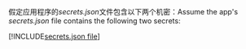 <span data-ttu-id="ff9fc-101">假定应用程序的*secrets.json*文件包含以下两个机密：</span><span class="sxs-lookup"><span data-stu-id="ff9fc-101">Assume the app's *secrets.json* file contains the following two secrets:</span></span>

[!INCLUDE[secrets.json file](secrets-json-file.md)]